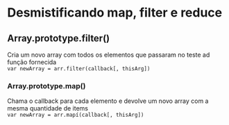 # Desmistificando map, filter e reduce
## Array.prototype.filter()
Cria um novo array com todos os elementos que passaram no teste ad função fornecida <br>
```var newArray = arr.filter(callback[, thisArg])```

### Array.prototype.map()
Chama o callback para cada elemento e devolve um novo array com a mesma quantidade de items <br>
```var newArray = arr.mapí(callback[, thisArg])```
